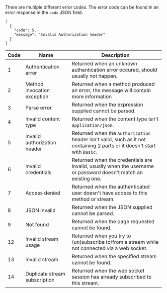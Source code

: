 There are multiple different error codes. The error code can be found in an error response in the `code` JSON field:
```
[
  {
    "code": 5,
    "message": "Invalid Authorization header"
  }
]
```

| Code  | Name                              | Description | 
| ----- | -----------------------------     | ----------- |
| 1     | Authentication error              | Returned when an unknown authentication error occured, should usually not happen. |
| 2     | Method invocation exception       | Returned when a method produced an error, the message will contain more information |
| 3     | Parse error                       | Returned when the expression supplied cannot be parsed. |
| 4     | Invalid content type              | Returned when the content type isn't `application/json`. |
| 5     | Invalid authorization header      | Returned when the `Authorization` header isn't valid, such as it not containing 2 parts or it doesn't start with `Basic`. |
| 6     | Invalid credentials               | Returned when the credentials are invalid, usually when the username or password doesn't match an existing one. |
| 7     | Access denied                     | Returned when the authenticated user doesn't have access to this method or stream. |
| 8     | JSON invalid                      | Returned when the JSON supplied cannot be parsed. |
| 9     | Not found                         | Returned when the page requested cannot be found. |
| 12    | Invalid stream usage              | Returned when you try to (un)subscribe to/from a stream while not connected via a web socket. |
| 13    | Invalid stream                    | Returned when the specified stream cannot be found. |
| 14    | Duplicate stream subscription     | Returned when the web socket session has already subscribed to this stream. |